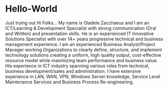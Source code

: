 # Hello-World
Just trying out
Hi Folks...
My name is Oladele Zacchaeus and I am an ICT/Learning & Development Specialist with strong communication (Oral and Written) and presentation skills. He is an experienced IT Innovative Solutions Specialist with over 14+ years progressive technical and business management experience. 
I am an experienced Business Analyst/Project Manager working Organizations to clearly define, structure, and implement technology solutions creating a uniform, high quality output, cost-effective resource model while maximizing team performance and business value. His experience in ICT industry spanning various roles from technical, business development/sales and administration. I have extensive experience in LAN, WAN, VPN, Windows Server knowledge, Service Level Maintenance Services and Business Process Re-engineering.
